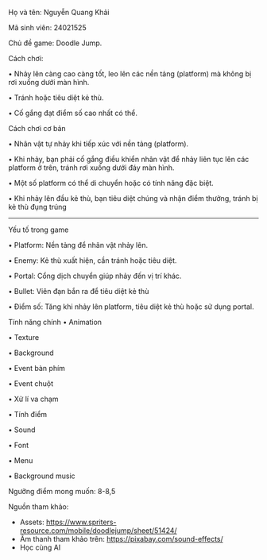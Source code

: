 Họ và tên: Nguyễn Quang Khải

Mã sinh viên: 24021525


Chủ đề game: Doodle Jump.



Cách chơi:

•	Nhảy lên càng cao càng tốt, leo lên các nền tảng (platform) mà không bị rơi xuống dưới màn hình.

•	Tránh hoặc tiêu diệt kẻ thù.

•	Cố gắng đạt điểm số cao nhất có thể.

Cách chơi cơ bản

•	Nhân vật tự nhảy khi tiếp xúc với nền tảng (platform).

•	Khi nhảy, bạn phải cố gắng điều khiển nhân vật để nhảy liên tục lên các platform ở trên, tránh rơi xuống dưới đáy màn hình.

•	Một số platform có thể di chuyển hoặc có tính năng đặc biệt.

•	Khi nhảy lên đầu kẻ thù, bạn tiêu diệt chúng và nhận điểm thưởng, tránh bị kẻ thù đụng trúng 
________________________________________
Yếu tố trong game

•	Platform: Nền tảng để nhân vật nhảy lên.

•	Enemy: Kẻ thù xuất hiện, cần tránh hoặc tiêu diệt.

•	Portal: Cổng dịch chuyển giúp nhảy đến vị trí khác.

•	Bullet: Viên đạn bắn ra để tiêu diệt kẻ thù 

•	Điểm số: Tăng khi nhảy lên platform, tiêu diệt kẻ thù hoặc sử dụng portal.



Tính năng chính
•	Animation

•	Texture

•	Background

•	Event bàn phím

•	Event chuột

•	Xử lí va chạm

•	Tính điểm

•	Sound

•	Font

•	Menu

•	Background music

Ngưỡng điểm mong muốn: 8-8,5

Nguồn tham khảo: 
- Assets: https://www.spriters-resource.com/mobile/doodlejump/sheet/51424/
- Âm thanh tham khảo trên: https://pixabay.com/sound-effects/
- Học cùng AI



